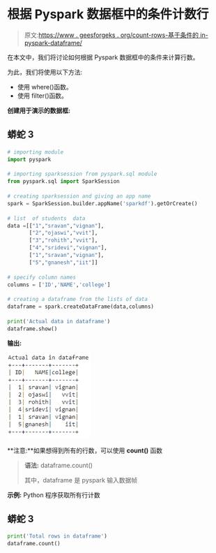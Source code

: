 # 根据 Pyspark 数据框中的条件计数行

> 原文:[https://www . geesforgeks . org/count-rows-基于条件的 in-pyspark-dataframe/](https://www.geeksforgeeks.org/count-rows-based-on-condition-in-pyspark-dataframe/)

在本文中，我们将讨论如何根据 Pyspark 数据框中的条件来计算行数。

为此，我们将使用以下方法:

*   使用 where()函数。
*   使用 filter()函数。

**创建用于演示的数据框:**

## 蟒蛇 3

```py
# importing module
import pyspark

# importing sparksession from pyspark.sql module
from pyspark.sql import SparkSession

# creating sparksession and giving an app name
spark = SparkSession.builder.appName('sparkdf').getOrCreate()

# list  of students  data 
data =[["1","sravan","vignan"],
       ["2","ojaswi","vvit"],
       ["3","rohith","vvit"],
       ["4","sridevi","vignan"],
       ["1","sravan","vignan"], 
       ["5","gnanesh","iit"]]

# specify column names
columns = ['ID','NAME','college']

# creating a dataframe from the lists of data
dataframe = spark.createDataFrame(data,columns)

print('Actual data in dataframe')
dataframe.show()
```

**输出:**

![](img/fbaf8790b6f9da9f8f31482d34b5cdaf.png)

**注意:**如果想得到所有的行数，可以使用 **count()** 函数

> **语法:** dataframe.count()
> 
> 其中，dataframe 是 pyspark 输入数据帧

**示例:** Python 程序获取所有行计数

## 蟒蛇 3

```py
print('Total rows in dataframe')
dataframe.count()
```